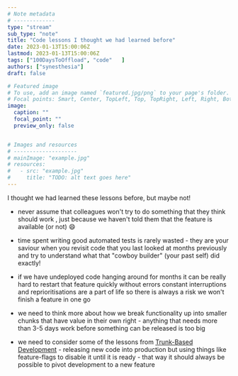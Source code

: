```yaml
---
# Note metadata
# -------------
type: "stream"
sub_type: "note"
title: "Code lessons I thought we had learned before"
date: 2023-01-13T15:00:06Z
lastmod: 2023-01-13T15:00:06Z
tags: ["100DaysToOffload", "code"   ]
authors: ["synesthesia"]
draft: false

# Featured image
# To use, add an image named `featured.jpg/png` to your page's folder.
# Focal points: Smart, Center, TopLeft, Top, TopRight, Left, Right, BottomLeft, Bottom, BottomRight.
image:
  caption: ""
  focal_point: ""
  preview_only: false


# Images and resources
# --------------------
# mainImage: "example.jpg"
# resources:
#   - src: "example.jpg"
#     title: "TODO: alt text goes here"
---
```

I thought we had learned these lessons before, but maybe not!

* never assume that colleagues won't try to do something that they think should work , just because we haven't told them that the feature is available (or not) :smile: 

* time spent writing good automated tests is rarely wasted - they are your saviour when you revisit code that you last looked at months previously and try to understand what that "cowboy builder" (your past self) did exactly!

* if we have undeployed code hanging around for months it can be really hard to restart that feature quickly without errors
constant interruptions and reprioritisations are a part of life so there is always a risk we won't finish a feature in one go

* we need to think more about how we break functionality up into smaller chunks that have value in their own right - anything that needs more than 3-5 days work before something can be released is too big

* we need to consider some of the lessons from [Trunk-Based Development](https://trunkbaseddevelopment.com/) - releasing new code into production but using things like feature-flags to disable it until it is ready - that way it should always be possible to pivot development to a new feature
